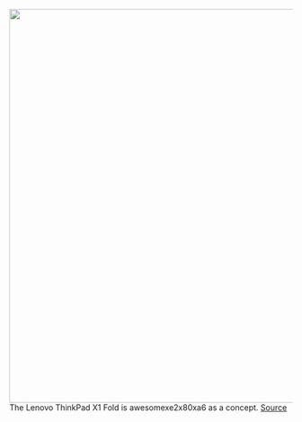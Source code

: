 <img src='https://cdn.vox-cdn.com/thumbor/SztdR93Y1J5T3ibkJWm3Xi68zUw=/0x0:2040x1360/1200x675/filters:focal(881x655:1207x981)/cdn.vox-cdn.com/uploads/chorus_image/image/68516358/akrales_201203_4316_0022.0.0.jpg' width='700px' /><br/>
The Lenovo ThinkPad X1 Fold is awesomexe2x80xa6 as a concept.
<a href='https://www.theverge.com/22175087/lenovo-thinkpad-x1-fold-review'> Source <a/>
